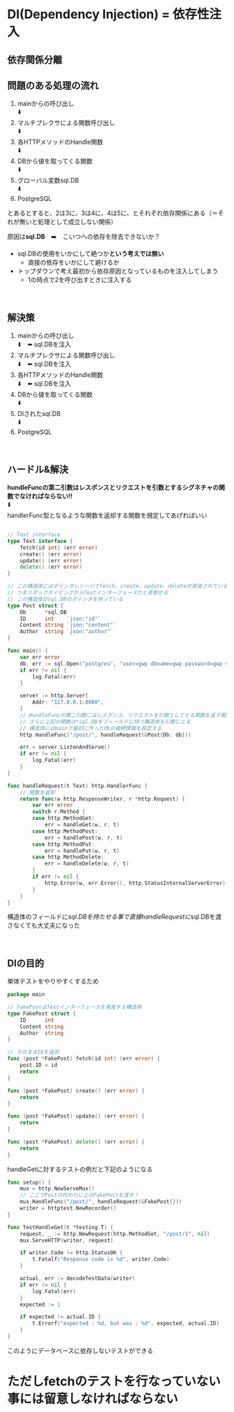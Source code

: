 DI(Dependency Injection) = 依存性注入
==

依存関係分離
--

## 問題のある処理の流れ

1. mainからの呼び出し<br>
⬇️
2. マルチプレクサによる関数呼び出し<br>
⬇️
3. 各HTTPメソッドのHandle関数<br>
⬇️
4. DBから値を取ってくる関数<br>
⬇️
5. グローバル変数sql.DB<br>
⬇️
6. PostgreSQL

とあるとすると、2は3に、3は4に、4は5に、とそれぞれ依存関係にある（＝それが無いと処理として成立しない関係）

原因は**sql.DB**　➡️　こいつへの依存を除去できないか？

- sql.DBの使用をいかにして絶つか**という考えでは無い**
    - 直接の依存をいかにして避けるか
- トップダウンで考え最初から依存原因となっているものを注入してしまう
    - 1の時点で2を呼び出すときに注入する

<br>

## 解決策

1. mainからの呼び出し<br>
⬇️　⬅️ sql.DBを注入
2. マルチプレクサによる関数呼び出し<br>
⬇️　⬅️ sql.DBを注入
3. 各HTTPメソッドのHandle関数<br>
⬇️　⬅️ sql.DBを注入
4. DBから値を取ってくる関数<br>
⬇️
5. DIされたsql.DB<br>
⬇️
6. PostgreSQL

<br>

## ハードル&解決

**hundleFuncの第二引数はレスポンスとリクエストを引数とするシグネチャの関数でなければならない!!**<br>
⬇️<br>
handlerFunc型となるような関数を返却する関数を規定してあげればいい

```go

// Text interface
type Text interface {
	fetch(id int) (err error)
	create() (err error)
	update() (err error)
	delete() (err error)
}

// この構造体にはポインタレシーバでfetch、create、update、deleteが実装されている
// つまりダックタイピングからTextインターフェースだと見做せる
// この構造体がsql.DBのポインタを持っている
type Post struct {
	Db      *sql.DB
	ID      int    `json:"id"`
	Content string `json:"content"`
	Author  string `json:"author"`
}

func main() {
	var err error
	db, err := sql.Open("postgres", "user=gwp dbname=gwp password=gwp sslmode=disable")
	if err != nil {
		log.Fatal(err)
	}

	server := http.Server{
		Addr: "127.0.0.1:8080",
    }
    // HundleFuncの第二引数にはレスポンス、リクエストを引数としてとる関数を返す関数が設定
    // さらに上記の関数は*sql.DBをフィールドに持つ構造体を引数にとる
    // 構造体にはmainで最初に作ったdbの接続情報を設定する
	http.HandleFunc("/post/", handleRequest(&Post{Db: db}))

	err = server.ListenAndServe()
	if err != nil {
		log.Fatal(err)
	}
}

func handleRequest(t Text) http.HandlerFunc {
    // 関数を返却
	return func(w http.ResponseWriter, r *http.Request) {
		var err error
		switch r.Method {
		case http.MethodGet:
			err = handleGet(w, r, t)
		case http.MethodPost:
			err = handlePost(w, r, t)
		case http.MethodPut:
			err = handlePut(w, r, t)
		case http.MethodDelete:
			err = handleDelete(w, r, t)
		}
		if err != nil {
			http.Error(w, err.Error(), http.StatusInternalServerError)
		}
	}
}
```

構造体のフィールドに*sql.DBを持たせる事で直接handleRequestに*sql.DBを渡さなくても大丈夫になった

<br>

## DIの目的

単体テストをやりやすくするため

```go
package main

// FakePostはTextインターフェースを実装する構造体
type FakePost struct {
	ID      int
	Content string
	Author  string
}

// そのままIDを返却
func (post *FakePost) fetch(id int) (err error) {
	post.ID = id
	return
}

func (post *FakePost) create() (err error) {
	return
}

func (post *FakePost) update() (err error) {
	return
}

func (post *FakePost) delete() (err error) {
	return
}

```

handleGetに対するテストの例だと下記のようになる

```go
func setup() {
    mux = http.NewServeMux()
    // ここでPostの代わりに上のFakePostを渡す！
	mux.HandleFunc("/post/", handleRequest(&FakePost{}))
	writer = httptest.NewRecorder()
}

func TestHandleGet(t *testing.T) {
	request, _ := http.NewRequest(http.MethodGet, "/post/1", nil)
	mux.ServeHTTP(writer, request)

	if writer.Code != http.StatusOK {
		t.Fatalf("Response code is %d", writer.Code)
	}

	actual, err := decodeTestData(writer)
	if err != nil {
		log.Fatal(err)
	}
	expected := 1

	if expected != actual.ID {
		t.Errorf("expected : %d, but was : %d", expected, actual.ID)
	}
}
```

このようにデータベースに依存しないテストができる

# ただしfetchのテストを行なっていない事には留意しなければならない